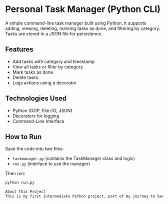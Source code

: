 # Personal Task Manager (Python CLI)

A simple command-line task manager built using Python. It supports adding, viewing, deleting, marking tasks as done, and filtering by category. Tasks are stored in a JSON file for persistence.

## Features
- Add tasks with category and timestamp
- View all tasks or filter by category
- Mark tasks as done
- Delete tasks
- Logs actions using a decorator

## Technologies Used
- Python (OOP, File I/O, JSON)
- Decorators for logging
- Command-Line Interface

## How to Run
Save the code into two files:
- `taskmanager.py` (contains the TaskManager class and logic)
- `run.py` (interface to use the manager)

Then run:
```bash
python run.py

About This Project
This is my first intermediate Python project, part of my journey to become an AI engineer. I built it to strengthen my grasp on Python essentials before diving into algorithms and machine learning.
